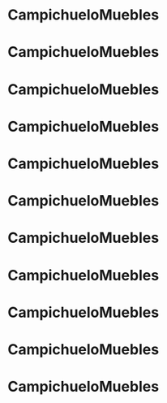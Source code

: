 # CampichueloMuebles
# CampichueloMuebles
# CampichueloMuebles
# CampichueloMuebles
# CampichueloMuebles
# CampichueloMuebles
# CampichueloMuebles
# CampichueloMuebles
# CampichueloMuebles
# CampichueloMuebles
# CampichueloMuebles
